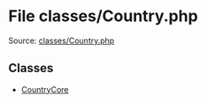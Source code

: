 File classes/Country.php
=========

Source: [classes/Country.php](https://github.com/PrestaShop/PrestaShop/blob/1.5.0.9/classes/Country.php)


Classes
-------

* [CountryCore](class.CountryCore.md)

